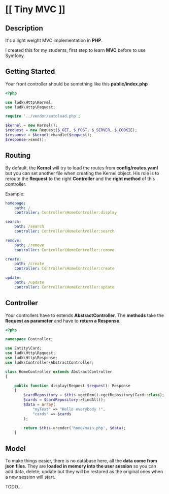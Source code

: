 # [[ Tiny MVC ]]

## Description

It's a light weight MVC implementation in **PHP**.

I created this for my students, first step to learn **MVC** before to use Symfony.

## Getting Started

Your front controller should be something like this **public/index.php**

```php
<?php

use ludk\Http\Kernel;
use ludk\Http\Request;

require '../vendor/autoload.php';

$kernel = new Kernel();
$request = new Request($_GET, $_POST, $_SERVER, $_COOKIE);
$response = $kernel->handle($request);
$response->send();
```

## Routing

By default, the **Kernel** will try to load the routes from **config/routes.yaml** but you can set another file when creating the Kernel object.
His role is to reroute the **Request** to the right **Controller** and the **right method** of this controller.

Example:

```yaml
homepage:
    path: /
    controller: Controller\HomeController:display

search:
    path: /search
    controller: Controller\HomeController:search

remove:
    path: /remove
    controller: Controller\HomeController:remove

create:
    path: /create
    controller: Controller\HomeController:create

update:
    path: /update
    controller: Controller\HomeController:update
```

## Controller

Your controllers have to extends **AbstractController**.
The **methods** take the **Request as parameter** and have to **return a Response**.

```php
<?php

namespace Controller;

use Entity\Card;
use ludk\Http\Request;
use ludk\Http\Response;
use ludk\Controller\AbstractController;

class HomeController extends AbstractController
{

    public function display(Request $request): Response
    {
        $cardRepository = $this->getOrm()->getRepository(Card::class);
        $cards = $cardRepository->findAll();
        $data = array(
            "myText" => "Hello everybody !",
            "cards" => $cards
        );

        return $this->render('home/main.php', $data);
    }
```

## Model

To make things easier, there is no database here, all the **data come from json files**.
They are **loaded in memory into the user session** so you can add data, delete, update but they will be restored as the original ones when a new session will start.

TODO...
